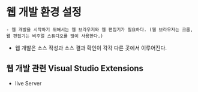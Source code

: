 # 웹 개발 환경 설정
    - 웹 개발을 시작하기 위해서는 웹 브라우저와 웹 편집기가 필요하다. (웹 브라우저는 크롬, 웹 편집기는 비주얼 스튜디오를 많이 사용한다.)
    
- 웹 개발은 소스 작성과 소스 결과 확인이 각각 다른 곳에서 이루어진다.

## 웹 개발 관련 Visual Studio Extensions

- live Server